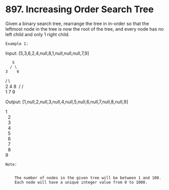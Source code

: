 # 897. Increasing Order Search Tree

Given a binary search tree, rearrange the tree in in-order so that the
        leftmost node in the tree is now the root of the tree, and every node has no left child and
        only 1 right child.

    Example 1:
Input: [5,3,6,2,4,null,8,1,null,null,null,7,9]

       5
      / \
    3    6
   / \    \
  2   4    8
 /        / \
1        7   9

Output: [1,null,2,null,3,null,4,null,5,null,6,null,7,null,8,null,9]

 1
  \
   2
    \
     3
      \
       4
        \
         5
          \
           6
            \
             7
              \
               8
                \
                 9  

    Note:

    
        The number of nodes in the given tree will be between 1 and 100.
        Each node will have a unique integer value from 0 to 1000.